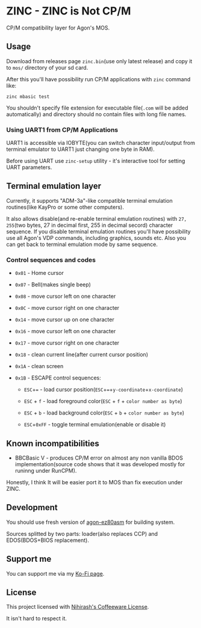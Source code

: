 ZINC - ZINC is Not CP/M
=======================

CP/M compatibility layer for Agon's MOS. 

## Usage

Download from releases page `zinc.bin`(use only latest release) and copy it to `mos/` directory of your sd card.

After this you'll have possibility run CP/M applications with `zinc` command like:

```
zinc mbasic test
```

You shouldn't specify file extension for executable file(`.com` will be added automatically) and directory should no contain files with long file names.

### Using UART1 from CP/M Applications

UART1 is accessible via IOBYTE(you can switch character input/output from terminal emulator to UART1 just changing one byte in RAM). 

Before using UART use `zinc-setup` utility - it's interactive tool for setting UART parameters. 

## Terminal emulation layer

Currently, it supports "ADM-3a"-like compatible terminal emulation routines(like KayPro or some other computers). 

It also allows disable(and re-enable terminal emulation routines) with `27, 255`(two bytes, 27 in decimal first, 255 in decimal secord) character sequence. If you disable terminal emulation routines you'll have possibility use all Agon's VDP commands, including graphics, sounds etc. Also you can get back to terminal emulation mode by same sequence. 

### Control sequences and codes

 * `0x01` - Home cursor

 * `0x07` - Bell(makes single beep)

 * `0x08` - move cursor left on one character

 * `0x0C` - move cursor right on one character

 * `0x14` - move cursor up on one character

 * `0x16` - move cursor left on one character

 * `0x17` - move cursor right on one character

 * `0x18` - clean current line(after current cursor position)

 * `0x1A` - clean screen

 * `0x1B` - ESCAPE control sequences:
  
    - `ESC`+`=` - load cursor position(`ESC`+`=`+`y-coordinate`+`x-coordinate`)

    - `ESC` + `f` - load foreground color(`ESC` + `f` + `color number as byte`)

    - `ESC` + `b` - load background color(`ESC` + `b` + `color number as byte`)
    
    - `ESC`+`0xFF` - toggle terminal emulation(enable or disable it)

## Known incompatibilities 

 * BBCBasic V - produces CP/M error on almost any non vanilla BDOS implementation(source code shows that it was developed mostly for runinng under RunCPM). 
  
  Honestly, I think It will be easier port it to MOS than fix execution under ZINC.

## Development

You should use fresh version of [agon-ez80asm](https://github.com/envenomator/agon-ez80asm) for building system.

Sources splitted by two parts: loader(also replaces CCP) and EDOS(BDOS+BIOS replacement).

## Support me

You can support me via my [Ko-Fi page](https://ko-fi.com/nihirash).

## License

This project licensed with [Nihirash's Coffeeware License](LICENSE). 

It isn't hard to respect it.